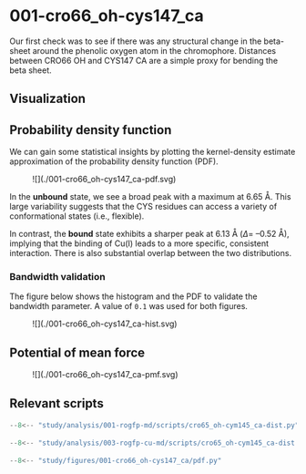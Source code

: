 # 001-cro66_oh-cys147_ca

Our first check was to see if there was any structural change in the beta-sheet around the phenolic oxygen atom in the chromophore.
Distances between CRO66 OH and CYS147 CA are a simple proxy for bending the beta sheet.

## Visualization

<div id="rogfp-view" class="mol-container"></div>
<script>
var uri = 'https://files.rcsb.org/view/1jc0.pdb';
jQuery.ajax( uri, {
    success: function(data) {
        // https://3dmol.org/doc/GLViewer.html
        let viewer = $3Dmol.createViewer(
            document.querySelector('#rogfp-view'),
            { backgroundAlpha: '0.0' }
        );
        let resi1 = 66;
        let atom1Name = "OH";
        let resi2 = 147;
        let atom2Name = "CA";
        viewer.addModel( data, 'pdb' );
        viewer.setStyle({chain: 'A'}, {cartoon: {color: 'spectrum', opacity: 0.65}});
        viewer.setStyle({chain: 'A', resi: 66}, {stick: {}, cartoon: {color: "spectrum", opacity: 0.65}});
        viewer.setStyle({chain: 'A', resi: 145}, {stick: {}, cartoon: {color: "spectrum", opacity: 0.65}});
        viewer.setStyle({chain: 'A', resi: 147}, {stick: {}, cartoon: {color: "spectrum", opacity: 0.65}});
        viewer.setStyle({chain: 'A', resi: 148}, {stick: {}, cartoon: {color: "spectrum", opacity: 0.65}});
        viewer.setStyle({chain: 'A', resi: 203}, {stick: {}, cartoon: {color: "spectrum", opacity: 0.65}});
        viewer.setStyle({chain: 'A', resi: 204}, {stick: {}, cartoon: {color: "spectrum", opacity: 0.65}});
        viewer.setStyle({chain: 'A', resi: 205}, {stick: {}, cartoon: {color: "spectrum", opacity: 0.65}});
        viewer.setStyle({chain: 'A', resi: 222}, {stick: {}, cartoon: {color: "spectrum", opacity: 0.65}});
        viewer.setStyle({chain: 'B'}, {});
        viewer.setStyle({chain: 'C'}, {});
        viewer.setView([ -184.47333957331193, -10.067926666942217, -44.53875969510262, 103.91875825735853, 0.9311870129599452, 0.33020463035200476, 0.03182696674634526, 0.15113799382206267 ]);
        let atom1 = viewer.getModel().selectedAtoms(
            {chain: 'A', resi: resi1, atom: atom1Name}
        )[0];
        let atom2 = viewer.getModel().selectedAtoms(
            {chain: 'A', resi: resi2, atom: atom2Name}
        )[0];
        viewer.addCylinder(
            {
                dashed: true,
                start: {x: atom1.x, y: atom1.y, z: atom1.z},
                end: {x: atom2.x, y: atom2.y, z: atom2.z},
                radius: 0.1,
                color: "#00b4d8"
            }
        );
        viewer.setClickable({}, true, function(atom,viewer,event,container) {
            console.log(viewer.getView());
        });
        viewer.render();
    },
    error: function(hdr, status, err) {
        console.error( "Failed to load " + uri + ": " + err );
    },
});
</script>

## Probability density function

We can gain some statistical insights by plotting the kernel-density estimate approximation of the probability density function (PDF).

<figure markdown>
![](./001-cro66_oh-cys147_ca-pdf.svg)
</figure>

In the **unbound** state, we see a broad peak with a maximum at 6.65 Å.
This large variability suggests that the CYS residues can access a variety of conformational states (i.e., flexible).

In contrast, the **bound** state exhibits a sharper peak at 6.13 Å ($\Delta =$ &ndash;0.52 Å), implying that the binding of Cu(I) leads to a more specific, consistent interaction.
There is also substantial overlap between the two distributions.

### Bandwidth validation

The figure below shows the histogram and the PDF to validate the bandwidth parameter.
A value of `0.1` was used for both figures.

<figure markdown>
![](./001-cro66_oh-cys147_ca-hist.svg)
</figure>

## Potential of mean force

<figure markdown>
![](./001-cro66_oh-cys147_ca-pmf.svg)
</figure>

## Relevant scripts

```python title="roGFP2 distances"
--8<-- "study/analysis/001-rogfp-md/scripts/cro65_oh-cym145_ca-dist.py"
```

```python title="roGFP2 and Cu(I) distances"
--8<-- "study/analysis/003-rogfp-cu-md/scripts/cro65_oh-cym145_ca-dist.py"
```

```python title="PDF figure"
--8<-- "study/figures/001-cro66_oh-cys147_ca/pdf.py"
```
